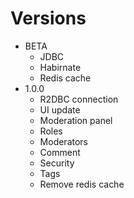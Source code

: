 # Versions

- BETA
  - JDBC
  - Habirnate
  - Redis cache
- 1.0.0
  - R2DBC connection
  - UI update
  - Moderation panel
  - Roles 
  - Moderators  
  - Comment
  - Security
  - Tags
  - Remove redis cache